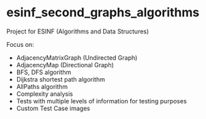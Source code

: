 # esinf_second_graphs_algorithms

Project for ESINF (Algorithms and Data Structures)

Focus on:
 * AdjacencyMatrixGraph (Undirected Graph)
 * AdjacencyMap         (Directional Graph)
 * BFS, DFS algorithm
 * Dijkstra shortest path algorithm
 * AllPaths algorithm
 * Complexity analysis
 * Tests with multiple levels of information for testing purposes
 * Custom Test Case images
